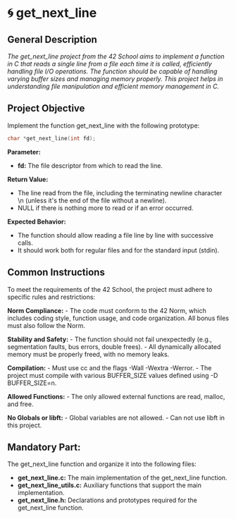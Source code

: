 # 🌀 get_next_line

## **General Description**

*The get_next_line project from the 42 School aims to implement a function in C that reads a single line from a file each time it is called, efficiently handling file I/O operations. The function should be capable of handling varying buffer sizes and managing memory properly. This project helps in understanding file manipulation and efficient memory management in C.*

## **Project Objective**

Implement the function get_next_line with the following prototype: </br>
``` c
char *get_next_line(int fd);
```
 **Parameter:**

- **fd:** The file descriptor from which to read the line.

 **Return Value:**

- The line read from the file, including the terminating newline character \n (unless it's the end of the file without a newline).
- NULL if there is nothing more to read or if an error occurred.

 **Expected Behavior:**

- The function should allow reading a file line by line with successive calls.
- It should work both for regular files and for the standard input (stdin).

## **Common Instructions**

To meet the requirements of the 42 School, the project must adhere to specific rules and restrictions:

 **Norm Compliance:**
      - The code must conform to the 42 Norm, which includes coding style, function usage, and code organization.
      All bonus files must also follow the Norm.

  **Stability and Safety:**
      - The function should not fail unexpectedly (e.g., segmentation faults, bus errors, double frees).
      - All dynamically allocated memory must be properly freed, with no memory leaks.

  **Compilation:**
      - Must use cc and the flags -Wall -Wextra -Werror.
      - The project must compile with various BUFFER_SIZE values defined using -D BUFFER_SIZE=n.

  **Allowed Functions:**
      - The only allowed external functions are read, malloc, and free.

  **No Globals or libft:**
      - Global variables are not allowed.
      - Can not use libft in this project.

## **Mandatory Part:**
The get_next_line function and organize it into the following files:

 - **get_next_line.c:** The main implementation of the get_next_line function. </br>
 - **get_next_line_utils.c:** Auxiliary functions that support the main implementation. </br>
 - **get_next_line.h:** Declarations and prototypes required for the get_next_line function. </br>
